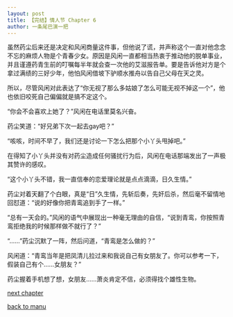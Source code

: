 ```yaml
---
layout: post
title: 【完结】情人节 Chapter 6
author: 一条尾巴演一把
---
```




虽然药尘后来还是决定和风闲商量这件事，但他说了谎，并声称这个一直对他念念不忘的麻烦人物是个青春少女。原因是风闲一直都相当热衷于推动他的脱单事业，并且谨遵药青生前的叮嘱每半年就会查一次他的艾滋报告单。要是告诉他对方是个拿过满绩的三好少年，他怕风闲借坡下驴顺水推舟以告自己父母在天之灵。

所以，尽管风闲对此表达了“你无视了那么多姑娘了怎么可能无视不掉这一个”，他也依旧咬死自己偏偏就是搞不定这个。

“你会不会喜欢上她了？”风闲在电话里莫名兴奋。

药尘笑道：“好兄弟下次一起去gay吧？”

“咳咳，时间不早了，我们还是讨论一下怎么把那个小丫头甩掉吧。”



在得知了小丫头并没有对药尘造成任何骚扰行为后，风闲在电话那端发出了一声极其赞许的感叹。

“这个小丫头不错，我一直信奉的恋爱理论就是点点滴滴，日久生情。”

药尘对着天翻了个白眼，真是“日”久生情，先斩后奏，先奸后杀，然后毫不留情地回怼道：“说的好像你把青鸾追到手了一样。”

“总有一天会的。”风闲的语气中展现出一种毫无理由的自信，“说到青鸾，你按照青鸾拒绝我的时候那样做不就行了？”

“……”药尘沉默了一阵，然后问道，“青鸾是怎么做的？”

风闲道：“青鸾当年是把凤清儿拉过来和我说自己有女朋友了。你可以参考一下，假装自己有个……女朋友？”

药尘握着手机想了想，女朋友……萧炎肯定不信，必须得找个雄性生物。

[next chapter](https://allforyanchen.github.io/2020/07/18/post-22-chapter-7.html)

[back to manu](https://allforyanchen.github.io/2020/07/18/post-22.html)

